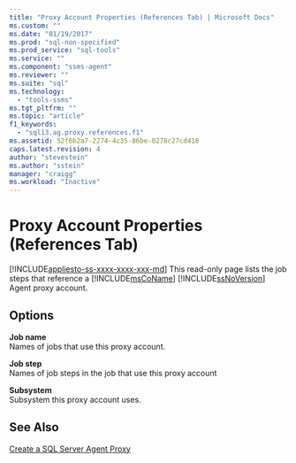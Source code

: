 ```yaml
---
title: "Proxy Account Properties (References Tab) | Microsoft Docs"
ms.custom: ""
ms.date: "01/19/2017"
ms.prod: "sql-non-specified"
ms.prod_service: "sql-tools"
ms.service: ""
ms.component: "ssms-agent"
ms.reviewer: ""
ms.suite: "sql"
ms.technology: 
  - "tools-ssms"
ms.tgt_pltfrm: ""
ms.topic: "article"
f1_keywords: 
  - "sql13.ag.proxy.references.f1"
ms.assetid: 52f6b2a7-2274-4c35-86be-0278c27cd418
caps.latest.revision: 4
author: "stevestein"
ms.author: "sstein"
manager: "craigg"
ms.workload: "Inactive"
---
```

# Proxy Account Properties (References Tab)
[!INCLUDE[appliesto-ss-xxxx-xxxx-xxx-md](../../includes/appliesto-ss-xxxx-xxxx-xxx-md.md)]
This read-only page lists the job steps that reference a [!INCLUDE[msCoName](../../includes/msconame_md.md)] [!INCLUDE[ssNoVersion](../../includes/ssnoversion_md.md)] Agent proxy account.  
  
## Options  
**Job name**  
Names of jobs that use this proxy account.  
  
**Job step**  
Names of job steps in the job that use this proxy account  
  
**Subsystem**  
Subsystem this proxy account uses.  
  
## See Also  
[Create a SQL Server Agent Proxy](../../ssms/agent/create-a-sql-server-agent-proxy.md)  
  
